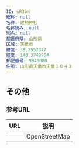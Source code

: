 ```yaml
---
ID: wR3bN
総称: null
名称: 建勲神社
名称読み: null
別名: null
都道府県: 山形県
区域: 天童市
緯度: 38.3557377
経度: 140.3748704
郵便番号: 9940000
住所: 山形県天童市天童１０４３
---
```


## その他

### 参考URL

| URL | 説明          |
| --- | ------------- |
|     | OpenStreetMap |
